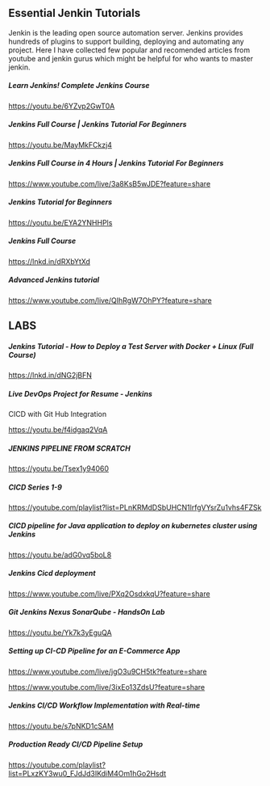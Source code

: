 ## Essential Jenkin Tutorials
Jenkin is the leading open source automation server. Jenkins provides hundreds of plugins to support building, deploying and automating any project. Here I have collected few popular and recomended articles from youtube and jenkin gurus which might be helpful for who wants to master jenkin.

##### Learn Jenkins! Complete Jenkins Course

https://youtu.be/6YZvp2GwT0A

##### Jenkins Full Course | Jenkins Tutorial For Beginners

https://youtu.be/MayMkFCkzj4

##### Jenkins Full Course in 4 Hours | Jenkins Tutorial For Beginners

https://www.youtube.com/live/3a8KsB5wJDE?feature=share

##### Jenkins Tutorial for Beginners 

https://youtu.be/EYA2YNHHPls

##### Jenkins Full Course 

https://lnkd.in/dRXbYtXd

##### Advanced Jenkins tutorial 

https://www.youtube.com/live/QIhRgW7OhPY?feature=share

## LABS

##### Jenkins Tutorial - How to Deploy a Test Server with Docker + Linux (Full Course)

https://lnkd.in/dNG2jBFN

##### Live DevOps Project for Resume - Jenkins
CICD with Git Hub Integration

https://youtu.be/f4idgaq2VqA

##### JENKINS PIPELINE FROM SCRATCH

https://youtu.be/Tsex1y94060

##### CICD Series 1-9

https://youtube.com/playlist?list=PLnKRMdDSbUHCN1lrfgVYsrZu1vhs4FZSk

##### CICD pipeline for Java application to deploy on kubernetes cluster using Jenkins

https://youtu.be/adG0vq5boL8

##### Jenkins Cicd deployment 

https://www.youtube.com/live/PXq2OsdxkqU?feature=share

##### Git Jenkins Nexus SonarQube - HandsOn Lab

https://youtu.be/Yk7k3yEguQA

##### Setting up CI-CD Pipeline for an E-Commerce App

https://www.youtube.com/live/jgO3u9CH5tk?feature=share

https://www.youtube.com/live/3ixEo13ZdsU?feature=share

##### Jenkins CI/CD Workflow Implementation with Real-time

https://youtu.be/s7pNKD1cSAM

##### Production Ready CI/CD Pipeline Setup

https://youtube.com/playlist?list=PLxzKY3wu0_FJdJd3IKdiM4Om1hGo2Hsdt
